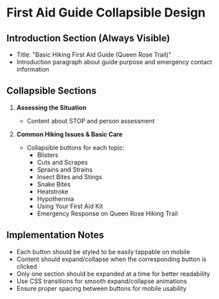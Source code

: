 # First Aid Guide Collapsible Design

## Introduction Section (Always Visible)
- Title: "Basic Hiking First Aid Guide (Queen Rose Trail)"
- Introduction paragraph about guide purpose and emergency contact information

## Collapsible Sections
1. **Assessing the Situation**
   - Content about STOP and person assessment

2. **Common Hiking Issues & Basic Care**
   - Collapsible buttons for each topic:
     - Blisters
     - Cuts and Scrapes
     - Sprains and Strains
     - Insect Bites and Stings
     - Snake Bites
     - Heatstroke
     - Hypothermia
     - Using Your First Aid Kit
     - Emergency Response on Queen Rose Hiking Trail

## Implementation Notes
- Each button should be styled to be easily tappable on mobile
- Content should expand/collapse when the corresponding button is clicked
- Only one section should be expanded at a time for better readability
- Use CSS transitions for smooth expand/collapse animations
- Ensure proper spacing between buttons for mobile usability
